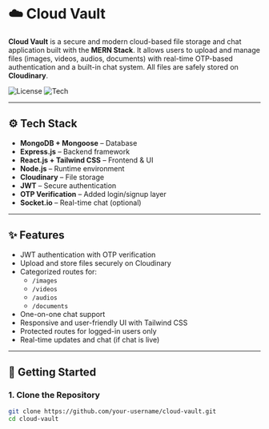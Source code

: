 # ☁️ Cloud Vault

**Cloud Vault** is a secure and modern cloud-based file storage and chat application built with the **MERN Stack**. It allows users to upload and manage files (images, videos, audios, documents) with real-time OTP-based authentication and a built-in chat system. All files are safely stored on **Cloudinary**.

![License](https://img.shields.io/badge/license-MIT-blue.svg)
![Tech](https://img.shields.io/badge/stack-MERN-success)

---

## ⚙️ Tech Stack

- **MongoDB + Mongoose** – Database
- **Express.js** – Backend framework
- **React.js + Tailwind CSS** – Frontend & UI
- **Node.js** – Runtime environment
- **Cloudinary** – File storage
- **JWT** – Secure authentication
- **OTP Verification** – Added login/signup layer
- **Socket.io** – Real-time chat (optional)

---

## ✨ Features

- JWT authentication with OTP verification
- Upload and store files securely on Cloudinary
- Categorized routes for:
  - `/images`
  - `/videos`
  - `/audios`
  - `/documents`
- One-on-one chat support
- Responsive and user-friendly UI with Tailwind CSS
- Protected routes for logged-in users only
- Real-time updates and chat (if chat is live)

---

## 🚀 Getting Started

### 1. Clone the Repository

```bash
git clone https://github.com/your-username/cloud-vault.git
cd cloud-vault